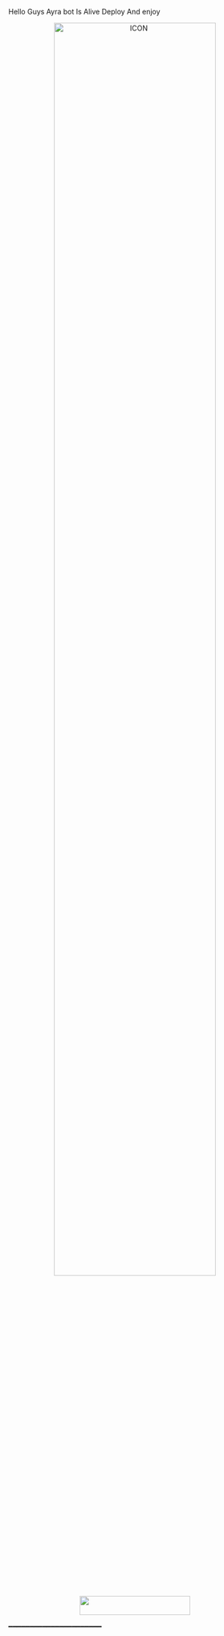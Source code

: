 ​Hello Guys Ayra bot Is Alive Deploy And enjoy 

<p align="center"><img src="https://te.legra.ph/file/64cf39a04497d9deade8b.jpg" alt="ICON" width="80%"/></p>


<p align="center"><a href="https://heroku.com/deploy?template=https://github.com/covidsanki/Ayra"> <img src="https://img.shields.io/badge/Deploy%20To%20Heroku-black?style=for-the-badge&logo=heroku" width="220" height="38.45"/></a></p>
 ━━━━━━━━━━━━━━━━━━━━━━

#
